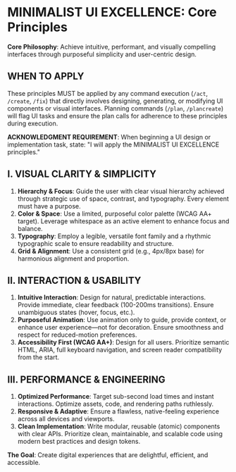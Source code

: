 # MINIMALIST UI EXCELLENCE: Core Principles

**Core Philosophy**: Achieve intuitive, performant, and visually compelling interfaces through purposeful simplicity and user-centric design.

## WHEN TO APPLY

These principles MUST be applied by any command execution (`/act`, `/create`, `/fix`) that directly involves designing, generating, or modifying UI components or visual interfaces. Planning commands (`/plan`, `/plancreate`) will flag UI tasks and ensure the plan calls for adherence to these principles during execution.

**ACKNOWLEDGMENT REQUIREMENT**: When beginning a UI design or implementation task, state: "I will apply the MINIMALIST UI EXCELLENCE principles."

## I. VISUAL CLARITY & SIMPLICITY

1.  **Hierarchy & Focus**: Guide the user with clear visual hierarchy achieved through strategic use of space, contrast, and typography. Every element must have a purpose.
2.  **Color & Space**: Use a limited, purposeful color palette (WCAG AA+ target). Leverage whitespace as an active element to enhance focus and balance.
3.  **Typography**: Employ a legible, versatile font family and a rhythmic typographic scale to ensure readability and structure.
4.  **Grid & Alignment**: Use a consistent grid (e.g., 4px/8px base) for harmonious alignment and proportion.

## II. INTERACTION & USABILITY

1.  **Intuitive Interaction**: Design for natural, predictable interactions. Provide immediate, clear feedback (100-200ms transitions). Ensure unambiguous states (hover, focus, etc.).
2.  **Purposeful Animation**: Use animation only to guide, provide context, or enhance user experience—not for decoration. Ensure smoothness and respect for reduced-motion preferences.
3.  **Accessibility First (WCAG AA+)**: Design for all users. Prioritize semantic HTML, ARIA, full keyboard navigation, and screen reader compatibility from the start.

## III. PERFORMANCE & ENGINEERING

1.  **Optimized Performance**: Target sub-second load times and instant interactions. Optimize assets, code, and rendering paths ruthlessly.
2.  **Responsive & Adaptive**: Ensure a flawless, native-feeling experience across all devices and viewports.
3.  **Clean Implementation**: Write modular, reusable (atomic) components with clear APIs. Prioritize clean, maintainable, and scalable code using modern best practices and design tokens.

**The Goal**: Create digital experiences that are delightful, efficient, and accessible.